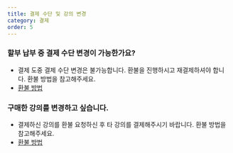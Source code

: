 ```yaml
---
title: 결제 수단 및 강의 변경
category: 결제
order: 5
---
```


### 할부 납부 중 결제 수단 변경이 가능한가요?

- 결제 도중 결제 수단 변경은 불가능합니다. 환불을 진행하시고 재결제하셔야 합니다. 환불 방법을 참고해주세요.
- [환불 방법](https://nomadcoders.co/faq/payment/refund-policy)

### 구매한 강의를 변경하고 싶습니다.

- 결제하신 강의를 환불 요청하신 후 타 강의를 결제해주시기 바랍니다. 환불 방법을 참고해주세요.
- [환불 방법](https://nomadcoders.co/faq/payment/refund-policy)
